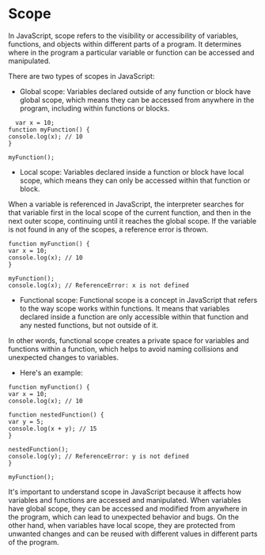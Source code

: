 # Scope

In JavaScript, scope refers to the visibility or accessibility of variables, functions, and objects within different parts of a program. It determines where in the program a particular variable or function can be accessed and manipulated.

There are two types of scopes in JavaScript:

- Global scope:
  Variables declared outside of any function or block have global scope, which means they can be accessed from anywhere in the program, including within functions or blocks.

```
  var x = 10;
function myFunction() {
console.log(x); // 10
}

myFunction();

```

- Local scope:
  Variables declared inside a function or block have local scope, which means they can only be accessed within that function or block.

When a variable is referenced in JavaScript, the interpreter searches for that variable first in the local scope of the current function, and then in the next outer scope, continuing until it reaches the global scope. If the variable is not found in any of the scopes, a reference error is thrown.

```
function myFunction() {
var x = 10;
console.log(x); // 10
}

myFunction();
console.log(x); // ReferenceError: x is not defined

```

- Functional scope:
  Functional scope is a concept in JavaScript that refers to the way scope works within functions. It means that variables declared inside a function are only accessible within that function and any nested functions, but not outside of it.

In other words, functional scope creates a private space for variables and functions within a function, which helps to avoid naming collisions and unexpected changes to variables.

- Here's an example:

```
function myFunction() {
var x = 10;
console.log(x); // 10

function nestedFunction() {
var y = 5;
console.log(x + y); // 15
}

nestedFunction();
console.log(y); // ReferenceError: y is not defined
}

myFunction();

```

It's important to understand scope in JavaScript because it affects how variables and functions are accessed and manipulated. When variables have global scope, they can be accessed and modified from anywhere in the program, which can lead to unexpected behavior and bugs. On the other hand, when variables have local scope, they are protected from unwanted changes and can be reused with different values in different parts of the program.
